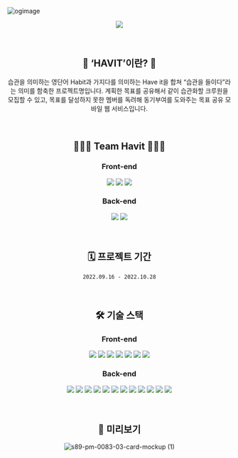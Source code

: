 ![ogimage](https://user-images.githubusercontent.com/78805018/194903263-a0138998-d0e9-4ce2-a885-47356356fd28.jpeg)

<div align="center">

<img src="https://capsule-render.vercel.app/api?type=cylinder&color=5E43FF&height=100&section=header&text=HAVIT&fontSize=80&animation=twinkling&fontColor=ffffff&fontAlignY=55"/>
<br>
<br>
<br>

## 🔅 ‘HAVIT’이란? 🔅
습관을 의미하는 영단어 Habit과 가지다를 의미하는 Have it을 합쳐 “습관을 들이다”라는 의미를 함축한 프로젝트명입니다. 계획한 목표를 공유해서 같이 습관화할 크루원을 모집할 수 있고, 목표를 달성하지 못한 멤버를 독려해 동기부여를 도와주는 목표 공유 모바일 웹 서비스입니다.
<br>
<br>
<br>

## 👩🏻‍💻 Team Havit 🧑🏻‍💻
### Front-end
[<img src="https://img.shields.io/badge/리더 최준묵-181717?style=flat&logo=GitHub&logoColor=white"/>](https://github.com/dan-studio)
[<img src="https://img.shields.io/badge/신정민-181717?style=flat&logo=GitHub&logoColor=white"/>](https://github.com/MIINII)
[<img src="https://img.shields.io/badge/손다윤-181717?style=flat&logo=GitHub&logoColor=white"/>](https://github.com/wildgallop21)
### Back-end
[<img src="https://img.shields.io/badge/부리더 김성준-181717?style=flat&logo=GitHub&logoColor=white"/>](https://github.com/namuneo)
[<img src="https://img.shields.io/badge/김진이-181717?style=flat&logo=GitHub&logoColor=white"/>](https://github.com/kimjini97)
<br>
<br>
<br>

## 🗓 프로젝트 기간 
`2022.09.16 - 2022.10.28`
<br>
<br>
<br>

## 🛠 기술 스택
### Front-end
<img src="https://img.shields.io/badge/React-61DAFB?style=flat&logo=React&logoColor=white"/>
<img src="https://img.shields.io/badge/Redux-764ABC?style=flat&logo=Redux&logoColor=white"/>
<img src="https://img.shields.io/badge/styled_components-DB7093?style=flat&logo=styled-components&logoColor=white"/>
<img src="https://img.shields.io/badge/Ant Design-0170FE?style=flat&logo=Ant Design&logoColor=white"/>
<img src="https://img.shields.io/badge/Axios-5A29E4?style=flat&logo=Axios&logoColor=white"/>
<img src="https://img.shields.io/badge/Google Analytics-E37400?style=flat&logo=Google Analytics&logoColor=white"/>
<img src="https://img.shields.io/badge/AWS Amplify-FF9900?style=flat&logo=AWS Amplify&logoColor=white"/>

### Back-end
<img src="https://img.shields.io/badge/Java-007396?style=flat&logo=Java&logoColor=white"/>
<img src="https://img.shields.io/badge/SpringBoot-6DB33F?style=flat&logo=SpringBoot&logoColor=white"/>
<img src="https://img.shields.io/badge/SpringSecurity-6DB33F?style=flat&logo=SpringSecurity&logoColor=white"/>
<img src="https://img.shields.io/badge/Gradle-02303A?style=flat&logo=Gradle&logoColor=white"/>
<img src="https://img.shields.io/badge/Apache Tomcat-F8DC75?style=flat&logo=Apache Tomcat&logoColor=white"/>
<img src="https://img.shields.io/badge/Hibernate-59666C?style=flat&logo=Hibernate&logoColor=white"/>
<img src="https://img.shields.io/badge/Amazon EC2-FF9900?style=flat&logo=Amazon EC2&logoColor=white"/>
<img src="https://img.shields.io/badge/Amazon RDS-527FFF?style=flat&logo=Amazon RDS&logoColor=white"/>
<img src="https://img.shields.io/badge/Amazon S3-569A31?style=flat&logo=Amazon S3&logoColor=white"/>
<img src="https://img.shields.io/badge/MySQL-4479A1?style=flat&logo=MySQL&logoColor=white"/>
<img src="https://img.shields.io/badge/JSON Web Tokens-000000?style=flat&logo=JSON Web Tokens&logoColor=white"/>
<img src="https://img.shields.io/badge/Postman-FF6C37?style=flat&logo=Postman&logoColor=white"/>
<br>
<br>
<br>

##  👀 미리보기
![s89-pm-0083-03-card-mockup (1)](https://user-images.githubusercontent.com/78805018/196343952-e0a848b9-254e-4e88-8300-9609169b91d0.png)


